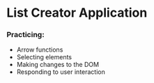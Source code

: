 # List Creator Application
### Practicing:
- Arrow functions
- Selecting elements
- Making changes to the DOM
- Responding to user interaction
